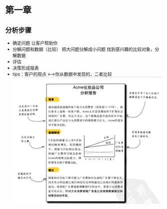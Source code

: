 # 第一章
## 分析步骤
* 确定问题
  让客户帮助你
* 分解问题和数据（比较）
  把大问题分解成小问题
  找到感兴趣的比较对象，分解数据
* 评估
* 决策形成报表
* tips：客户的观点 <——>你从数据中发现的，二者比较
![最终结果](https://github.com/Noxiousli/R/blob/master/manypic1/屏幕快照%202018-04-23%2009.56.51.png)
